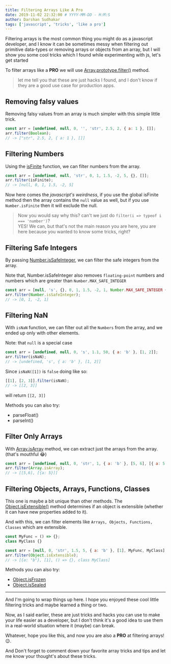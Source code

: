 ```yaml
---
title: Filtering Arrays Like A Pro
date: 2019-11-02 22:32:00 # YYYY-MM-DD - H:M:S
author: Darshan Sudhakar
tags: ['javascript', 'tricks', 'like a pro']
---
```


Filtering arrays is the most common thing you might do as a javascript developer, and I know it can be sometimes messy
when filtering out primitive data-types or removing arrays or objects from an array, but I will show you some cool
tricks which I found while experimenting with js, let's get started


To filter arrays like a **PRO** we will use [Array.prototype.filter()](https://developer.mozilla.org/en-US/docs/Web/JavaScript/Reference/Global_Objects/Array/filter) method.

> let me tell you that these are just hacks I found, and I don't know if they are a good use case for production apps.

## Removing falsy values

Removing falsy values from an array is much simpler with this simple little trick.

```js
const arr = [undefined, null, 0, '', 'str', 2.5, 2, { a: 1 }, []];
arr.filter(Boolean);
// -> ["str", 2.5, 2, { a: 1 }, []]
```

## Filtering Numbers

Using the [isFinite](https://developer.mozilla.org/en-US/docs/Web/JavaScript/Reference/Global_Objects/Number/isFinite) function, we can filter numbers from the array.

```js
const arr = [undefined, null, 'str', 0, 1, 1.5, -2, 5, {}, []];
arr.filter(isFinite);
// -> [null, 0, 1, 1.5, -2, 5]
```

Now here comes the *javascript's weirdness*, if you use the global isFinite method then the array contains the `null` value as well, but if you use `Number.isFinite` then it will exclude the null.

> Now you would say why this? can't we just do `filter(i => typeof i === 'number')`?  
YES! We can, but that's not the main reason you are here, you are here because you wanted to know some tricks, right?

## Filtering Safe Integers

By passing [Number.isSafeInteger](https://developer.mozilla.org/en-US/docs/Web/JavaScript/Reference/Global_Objects/Number/isSafeInteger), we can filter the safe integers from the array.

Note that, Number.isSafeInteger also removes `floating-point` numbers and numbers which are greater than
`Number.MAX_SAFE_INTEGER`

```js
const arr = [null, 's', {}, 0, 1, 1.5, -2, 1, Number.MAX_SAFE_INTEGER + 1];
arr.filter(Number.isSafeInteger);
// -> [0, 1, -2, 1]
```

## Filtering NaN

With `isNaN` function, we can filter out all the `Numbers` from the array, and we ended up only with other elements.

Note:
that `null` is a special case

```js
const arr = [undefined, null, 0, 's', 1.1, 50, { a: 'b' }, [1, 2]];
arr.filter(isNaN);
// -> [undefined, 's', { a: 'b' }, [1, 2]]
```

Since `isNaN([1])` is `false` doing like so:

```js
[[1], [2, 3]].filter(isNaN);
// -> [[2, 3]]
```

will return `[[2, 3]]`


Methods you can also try:

- parseFloat()
- parseInt()

## Filter Only Arrays

With [Array.isArray](https://developer.mozilla.org/en-US/docs/Web/JavaScript/Reference/Global_Objects/Array/isArray) method, we can extract just the arrays from the array. (that's mouthful 😂)

```js
const arr = [undefined, null, 0, 'str', 1, { a: 'b' }, [5, 6], [{ a: 5 }]];
arr.filter(Array.isArray);
// -> [[5,6], [{a: 5}]]
```

## Filtering Objects, Arrays, Functions, Classes

This one is maybe a bit unique than other methods. The [Object.isExtensible()](https://developer.mozilla.org/en-US/docs/Web/JavaScript/Reference/Global_Objects/Object/isExtensible) method determines if an object is
extensible (whether it can have new properties added to it).

And with this, we can filter elements like `Arrays, Objects, Functions, Classes` which are extensible.

```js
const MyFunc = () => {};
class MyClass {}

const arr = [null, 0, 'str', 1.5, 5, { a: 'b' }, [1], MyFunc, MyClass];
arr.filter(Object.isExtensible);
// -> [{a: "b"}, [1], () => {}, class MyClass]
```

Methods you can also try:  
- [Object.isFrozen](https://developer.mozilla.org/en-US/docs/Web/JavaScript/Reference/Global_Objects/Object/isFrozen)
- [Object.isSealed](https://developer.mozilla.org/en-US/docs/Web/JavaScript/Reference/Global_Objects/Object/isSealed)

------

And I'm going to wrap things up here. I hope you enjoyed these cool little filtering tricks and maybe learned a thing or two.

Now, as I said earlier, these are just tricks and hacks you can use to make your life easier as a developer, but I don't think it's a good idea to use them in a real-world situation where it (maybe) can break.

Whatever, hope you like this, and now you are also a **PRO** at filtering arrays! 😉.  

And Don't forget to comment down your favorite array tricks and tips and let me know your thought's about these tricks.